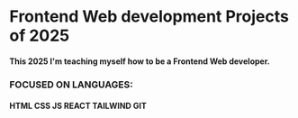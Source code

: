 # Frontend Web development Projects of 2025

#### __This 2025 I'm teaching myself how to be a__ **Frontend Web developer**. 

### FOCUSED ON LANGUAGES: 
#### HTML CSS JS REACT TAILWIND GIT 
